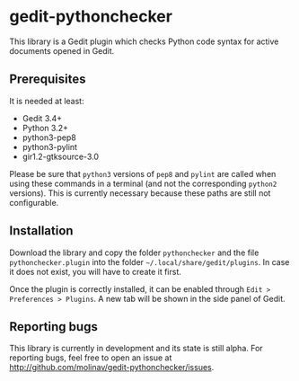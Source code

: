# gedit-pythonchecker

This library is a Gedit plugin which checks Python code syntax for active documents opened in Gedit.

Prerequisites
-------------

It is needed at least:

* Gedit 3.4+
* Python 3.2+
* python3-pep8
* python3-pylint
* gir1.2-gtksource-3.0

Please be sure that `python3` versions of `pep8` and `pylint` are called when using these commands in a terminal (and not the corresponding `python2` versions). This is currently necessary because these paths are still not configurable.

Installation
------------

Download the library and copy the folder `pythonchecker` and the file `pythonchecker.plugin` into the folder `~/.local/share/gedit/plugins`. In case it does not exist, you will have to create it first.

Once the plugin is correctly installed, it can be enabled through `Edit > Preferences > Plugins`. A new tab will be shown in the side panel of Gedit.

Reporting bugs
--------------

This library is currently in development and its state is still alpha. For
reporting bugs, feel free to open an issue at
http://github.com/molinav/gedit-pythonchecker/issues.
